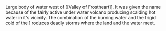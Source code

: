 Large body of water west of [[Valley of Frostheart]]. It was given the name because of the fairly active under water volcano producing scalding hot water in it's vicinity. The combination of the burning water and the frigid cold of the ] roduces deadly storms where the land and the water meet.